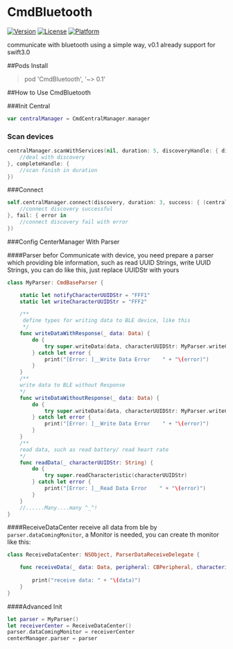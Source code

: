 # CmdBluetooth 
[![Version](https://img.shields.io/cocoapods/v/CmdBluetooth.svg?style=flat)]( )	[![License](https://img.shields.io/cocoapods/l/CmdBluetooth.svg?style=flat)]( )	[![Platform](https://img.shields.io/cocoapods/p/CmdBluetooth.svg?style=flat)]( )

communicate with bluetooth using a simple way, v0.1 already support for swift3.0

##Pods Install

> pod 'CmdBluetooth', '~> 0.1'

##How to Use CmdBluetooth

###Init Central
```swift
var centralManager = CmdCentralManager.manager
```

### Scan devices
```swift
centralManager.scanWithServices(nil, duration: 5, discoveryHandle: { discovery in
	//deal with discovery
}, completeHandle: { 
	//scan finish in duration    
})
```

###Connect 
```swift
self.centralManager.connect(discovery, duration: 3, success: { (central, peripheral) in
	//connect discovery successful
}, fail: { error in
	//connect discovery fail with error 
})
```

###Config CenterManager With Parser

####Parser
befor Communicate with device, you need prepare a parser which providing ble information, such as read UUID Strings, write UUID Strings, you can do like this, just replace UUIDStr with yours

```swift
class MyParser: CmdBaseParser {

    static let notifyCharacterUUIDStr = "FFF1"
    static let writeCharacterUUIDStr = "FFF2"

    /**
     define types for writing data to BLE device, like this
     */
    func writeDataWithResponse(_ data: Data) {
        do {
            try super.writeData(data, characterUUIDStr: MyParser.writeCharacterUUIDStr, withResponse: true)
        } catch let error {
            print("[Error: ]__Write Data Error    " + "\(error)")
        }
    }
	/**
	write data to BLE without Response
	*/
    func writeDataWithoutResponse(_ data: Data) {
        do {
            try super.writeData(data, characterUUIDStr: MyParser.writeCharacterUUIDStr, withResponse: false)
        } catch let error {
            print("[Error: ]__Write Data Error    " + "\(error)")
        }
    }
	/**
	read data, such as read battery/ read heart rate
	*/
    func readData(_ characterUUIDStr: String) {
        do {
            try super.readCharacteristic(characterUUIDStr)
        } catch let error {
            print("[Error: ]__Read Data Error    " + "\(error)")
        }
    }
    //......Many....many ^_^!
}
```

####ReceiveDataCenter
receive all data from ble by `parser.dataComingMonitor`, a Monitor is needed,  you can create th monitor like this:
```swift
class ReceiveDataCenter: NSObject, ParserDataReceiveDelegate {

    func receiveData(_ data: Data, peripheral: CBPeripheral, characteristic: CBCharacteristic) {
    
		print("receive data: " + "\(data)")
    }
}
```

####Advanced Init
```swift
let parser = MyParser()
let receiverCenter = ReceiveDataCenter()
parser.dataComingMonitor = receiverCenter
centerManager.parser = parser
```



